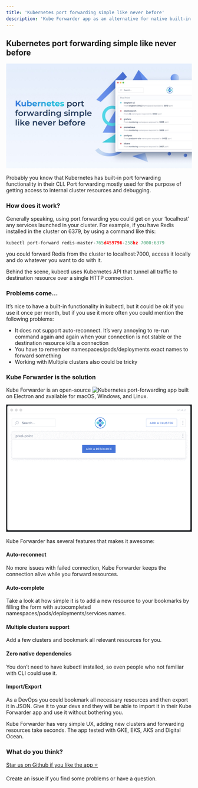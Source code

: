 ```yaml
---
title: 'Kubernetes port forwarding simple like never before'
description: 'Kube Forwarder app as an alternative for native built-in Kubernetes port forwarding.'
---
```


## Kubernetes port forwarding simple like never before

![Kubernetes port forwarding simple like never before](ogimage.jpeg)

Probably you know that Kubernetes has built-in port forwarding functionality in their CLI. Port forwarding mostly used for the purpose of getting access to internal cluster resources and debugging.

### How does it work?

Generally speaking, using port forwarding you could get on your ‘localhost’ any services launched in your cluster. For example, if you have Redis installed in the cluster on 6379, by using a command like this:

```javascript
kubectl port-forward redis-master-765d459796-258hz 7000:6379
```

you could forward Redis from the cluster to localhost:7000, access it locally and do whatever you want to do with it.

Behind the scene, kubectl uses Kubernetes API that tunnel all traffic to destination resource over a single HTTP connection.

### Problems come…

It’s nice to have a built-in functionality in kubectl, but it could be ok if you use it once per month, but if you use it more often you could mention the following problems:

- It does not support auto-reconnect. It’s very annoying to re-run command again and again when your connection is not stable or the destination resource kills a connection
- You have to remember namespaces/pods/deployments exact names to forward something
- Working with Multiple clusters also could be tricky

### Kube Forwarder is the solution

Kube Forwarder is an open-source ![Kubernetes port-forwarding app](https://kube-forwarder.pixelpoint.io/) built on Electron and available for macOS, Windows, and Linux.

![Kube Forwarder](picture1.gif)

Kube Forwarder has several features that makes it awesome:

#### Auto-reconnect

No more issues with failed connection, Kube Forwarder keeps the connection alive while you forward resources.

#### Auto-complete

Take a look at how simple it is to add a new resource to your bookmarks by filling the form with autocompleted namespaces/pods/deployments/services names.

#### Multiple clusters support

Add a few clusters and bookmark all relevant resources for you.

#### Zero native dependencies

You don’t need to have kubectl installed, so even people who not familiar with CLI could use it.

#### Import/Export

As a DevOps you could bookmark all necessary resources and then export it in JSON. Give it to your devs and they will be able to import it in their Kube Forwarder app and use it without bothering you.

Kube Forwarder has very simple UX, adding new clusters and forwarding resources take seconds. The app tested with GKE, EKS, AKS and Digital Ocean.

### What do you think?

[Star us on Github if you like the app ⭐](https://github.com/pixel-point/kube-forwarder)

Create an issue if you find some problems or have a question.
